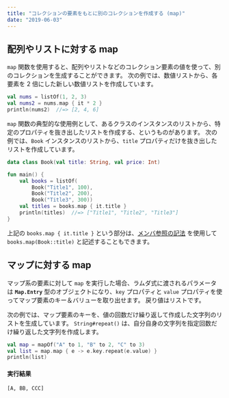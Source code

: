 ```yaml
---
title: "コレクションの要素をもとに別のコレクションを作成する (map)"
date: "2019-06-03"
---
```


配列やリストに対する map
----

`map` 関数を使用すると、配列やリストなどのコレクション要素の値を使って、別のコレクションを生成することができます。
次の例では、数値リストから、各要素を 2 倍にした新しい数値リストを作成しています。

```kotlin
val nums = listOf(1, 2, 3)
val nums2 = nums.map { it * 2 }
println(nums2)  //=> [2, 4, 6]
```

`map` 関数の典型的な使用例として、あるクラスのインスタンスのリストから、特定のプロパティを抜き出したリストを作成する、というものがあります。
次の例では、`Book` インスタンスのリストから、`title` プロパティだけを抜き出したリストを作成しています。

```kotlin
data class Book(val title: String, val price: Int)

fun main() {
    val books = listOf(
        Book("Title1", 100),
        Book("Title2", 200),
        Book("Title3", 300))
    val titles = books.map { it.title }
    println(titles)  //=> ["Title1", "Title2", "Title3"]
}
```

上記の `books.map { it.title }` という部分は、[メンバ参照の記法](../basic/member-reference.html) を使用して `books.map(Book::title)` と記述することもできます。


マップに対する map
----

マップ系の要素に対して `map` を実行した場合、ラムダ式に渡されるパラメータは **`Map.Entry`** 型のオブジェクトになり、`key` プロパティと `value` プロパティを使ってマップ要素のキー＆バリューを取り出せます。
戻り値はリストです。

次の例では、マップ要素のキーを、値の回数だけ繰り返して作成した文字列のリストを生成しています。
`String#repeat()` は、自分自身の文字列を指定回数だけ繰り返した文字列を作成します。

```kotlin
val map = mapOf("A" to 1, "B" to 2, "C" to 3)
val list = map.map { e -> e.key.repeat(e.value) }
println(list)
```

#### 実行結果

```
[A, BB, CCC]
```

